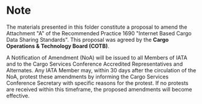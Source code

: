 # Note

The materials presented in this folder constitute a proposal to amend the Attachment "A" of the Recommended Practice 1690 "Internet Based Cargo Data Sharing Standards". This proposal was agreed by the **Cargo Operations & Technology Board (COTB)**.

A Notification of Amendment (NoA) will be issued to all Members of IATA and to the Cargo Services Conference Accredited Representatives and Alternates. Any IATA Member may, within 30 days after the circulation of the NoA, protest these amendments by informing the Cargo Services Conference Secretary with specific reasons for the protest. If no protests are received within this timeframe, the proposed amendments will become effective.
